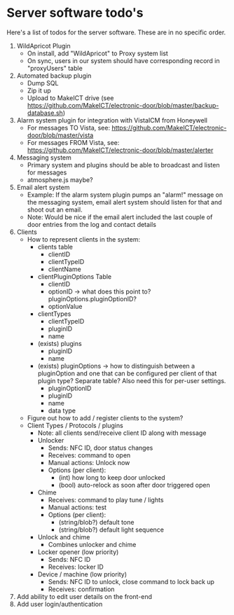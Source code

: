 # Server software todo's

Here's a list of todos for the server software. These are in no specific order.

1. WildApricot Plugin
	* On install, add "WildApricot" to Proxy system list
	* On sync, users in our system should have corresponding record in "proxyUsers" table
1. Automated backup plugin
	* Dump SQL
	* Zip it up
	* Upload to MakeICT drive (see https://github.com/MakeICT/electronic-door/blob/master/backup-database.sh)
1. Alarm system plugin for integration with VistaICM from Honeywell
	* For messages TO Vista, see: https://github.com/MakeICT/electronic-door/blob/master/vista
	* For messages FROM Vista, see: https://github.com/MakeICT/electronic-door/blob/master/alerter
1. Messaging system
	* Primary system and plugins should be able to broadcast and listen for messages
	* atmosphere.js maybe?
1. Email alert system
	* Example: If the alarm system plugin pumps an "alarm!" message on the messaging system, email alert system should listen for that and shoot out an email.
	* Note: Would be nice if the email alert included the last couple of door entries from the log and contact details
1. Clients
	* How to represent clients in the system:
		* clients table
			* clientID
			* clientTypeID
			* clientName
		* clientPluginOptions Table
			* clientID
			* optionID -> what does this point to? pluginOptions.pluginOptionID?
			* optionValue
		* clientTypes
			* clientTypeID
			* pluginID
			* name
		* (exists) plugins
			* pluginID
			* name
		* (exists) pluginOptions -> how to distinguish between a pluginOption and one that can be configured per client of that plugin type? Separate table? Also need this for per-user settings.
			* pluginOptionID
			* pluginID
			* name
			* data type
	* Figure out how to add / register clients to the system?
	* Client Types / Protocols / plugins
		* Note: all clients send/receive client ID along with message
		* Unlocker
			* Sends: NFC ID, door status changes
			* Receives: command to open
			* Manual actions: Unlock now
			* Options (per client):
				* (int) how long to keep door unlocked
				* (bool) auto-relock as soon after door triggered open
		* Chime
			* Receives: command to play tune / lights
			* Manual actions: test
			* Options (per client):
				* (string/blob?) default tone
				* (string/blob?) default light sequence
		* Unlock and chime
			* Combines unlocker and chime
		* Locker opener (low priority)
			* Sends: NFC ID
			* Receives: locker ID
		* Device / machine (low priority)
			* Sends: NFC ID to unlock, close command to lock back up
			* Receives: confirmation
1. Add ability to edit user details on the front-end
1. Add user login/authentication
